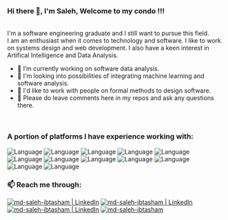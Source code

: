 ### Hi there 👋, I'm Saleh, Welcome to my condo !!!

</br>
I'm a software engineering graduate and I still want to pursue this field.

</br>
I am an enthusiast when it comes to technology and software. I like to work on systems design and web development. I also have a keen interest in Artifical Intelligence and Data Analysis.

</br>

- 🔭 I’m currently working on software data analysis.
- 🌱 I'm looking into possibilities of integrating machine learning and software analysis.
- 👯 I'd like to work with people on formal methods to design software.
- 💬 Please do leave comments here in my repos and ask any questions there.

</br>

### A portion of platforms I have experience working with:

![Language](https://img.shields.io/badge/C%2B%2B-00599C?style=flat&logo=c%2B%2B&logoColor=white)
![Language](https://img.shields.io/badge/Python-3776AB?style=flat&logo=python&logoColor=white)
![Language](https://img.shields.io/badge/C%23-239120?style=flat&logo=c-sharp&logoColor=white)
![Language](https://img.shields.io/badge/Java-ED8B00?style=flat&logo=java&logoColor=white)
![Language](https://img.shields.io/badge/PLSQL-F80000?style=flat&logo=oracle&logoColor=black)
![Language](https://img.shields.io/badge/Microsoft%20SQL%20Server-CC2927?style=flat&logo=microsoft%20sql%20server&logoColor=white)
![Language](https://img.shields.io/badge/Neo4j-018bff?style=flat&logo=neo4j&logoColor=white)
![Language](https://img.shields.io/badge/Couchbase-EA2328?style=flat&logo=couchbase&logoColor=white)
![Language](https://img.shields.io/badge/JavaScript-323330?style=flat&logo=javascript&logoColor=F7DF1E)
![Language](https://img.shields.io/badge/CSS3-1572B6?style=flat&logo=css3&logoColor=white)
![Language](https://img.shields.io/badge/HTML5-E34F26?style=flat&logo=html5&logoColor=white)
![Language](https://img.shields.io/badge/LaTeX-47A141?style=flat&logo=LaTeX&logoColor=white)


### 📫 Reach me through:  </br>
[<img alt="md-saleh-ibtasham | LinkedIn" src="https://img.shields.io/badge/Gmail-D14836?style=flat&logo=gmail&logoColor=white" />][mail]
[<img alt="md-saleh-ibtasham | LinkedIn" src="https://img.shields.io/badge/LinkedIn-0077B5?style=flat&logo=linkedin&logoColor=white" />][linkedin]
[<img alt="md-saleh-ibtasham | LinkedIn" src="https://img.shields.io/badge/Facebook-1877F2?style=flat&logo=facebook&logoColor=white" />][facebook]
[<img alt="md-saleh-ibtasham" src="https://img.shields.io/badge/website-000000?style=flat&logoColor=white" />][website]


[mail]: mailto:niloyibtasham@gmail.com
[facebook]: https://www.facebook.com/niloy.ibtasham.18
[website]: https://sites.google.com/view/md-saleh-ibtasham/home
[linkedin]: https://www.linkedin.com/in/saleh-ibtasham/

<!--
**Saleh-Ibtasham/Saleh-Ibtasham** is a ✨ _special_ ✨ repository because its `README.md` (this file) appears on your GitHub profile.

Here are some ideas to get you started:

- 🔭 I’m currently working on ...
- 🌱 I’m currently learning ...
- 👯 I’m looking to collaborate on ...
- 🤔 I’m looking for help with ...
- 💬 Ask me about ...
- 📫 How to reach me: ...
- 😄 Pronouns: ...
- ⚡ Fun fact: ...
-->
